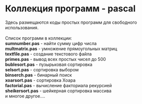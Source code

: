 # Коллекция программ - pascal
Здесь размещаются коды простых программ для свободного использования. 
<br><br>
Список программ в коллекции:<br>
<b>sumnumber.pas</b> - найти сумму цифр числа<br>
<b>multmatrix.pas</b> - умножение прямоугольных матриц<br>
<b>textfile.pas</b> -  создание текстового файла<br>
<b>primes.pas</b> - вывод всех простых чисел до 500<br>
<b>bublesort.pas</b> - пузырьковая сортировка<br>
<b>selsort.pas</b> - сортировка выбором<br>
<b>binserch.pas</b> - бинарный поиск<br>
<b>xoarsort.pas</b> - сортировка Хоара<br>
<b>factorial.pas</b> - вычисление факториала рекурсией<br>
<b>sheikersort.pas</b> - шейкерная сортировка массива<br><bt>
и многое другое....


